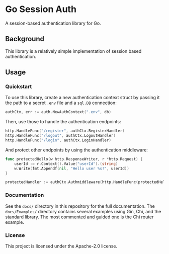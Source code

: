 # Go Session Auth

A session-based authentication library for Go.

## Background

This library is a relatively simple implementation of session based authentication.

## Usage

### Quickstart

To use this library, create a new authentication context struct by passing it the path to a secret `.env` file and a `sql.DB` connection:

```go
authCtx, err := auth.NewAuthContext(".env", db)
```

Then, use those to handle the authentication endpoints:

```go
http.HandleFunc("/register", authCtx.RegisterHandler)
http.HandleFunc("/logout", authCtx.LogoutHandler)
http.HandleFunc("/login", authCtx.LoginHandler)
```

And protect other endpoints by using the authentication middleware:

```go
func protectedHello(w http.ResponseWriter, r *http.Request) {
    userId := r.Context().Value("userId").(string)
	w.Write(fmt.Appendf(nil, "Hello user %s!", userId))
}

protectedHandler := authCtx.Authmiddleware(http.HandleFunc(protectedHello))
```

### Documentation

See the `docs/` directory in this repository for the full documentation. The `docs/Examples/` directory contains several examples using Gin, Chi, and the standard library. The most commented and guided one is the Chi router example.

### License

This project is licensed under the Apache-2.0 license.
